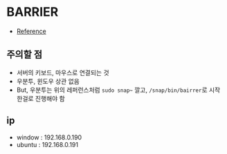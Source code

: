 BARRIER
===

- [Reference](https://blog.banyazavi.com/2022-06-25/Barrier-KVM-%EC%86%8C%ED%94%84%ED%8A%B8%EC%9B%A8%EC%96%B4)

## 주의할 점
- 서버의 키보드, 마우스로 연결되는 것
- 우분투, 윈도우 상관 없음
- But, 우분투는 위의 레퍼런스처럼 ```sudo snap~``` 깔고, ```/snap/bin/bairrer```로 시작한걸로 진행해야 함
## ip
- window : 192.168.0.190
- ubuntu : 192.168.0.191
